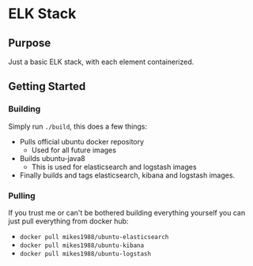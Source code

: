 ELK Stack
=========

Purpose
-------
Just a basic ELK stack, with each element containerized.

Getting Started
---------------

### Building

Simply run `./build`, this does a few things:

* Pulls official ubuntu docker repository
  - Used for all future images
* Builds ubuntu-java8
  - This is used for elasticsearch and logstash images
* Finally builds and tags elasticsearch, kibana and logstash images.

### Pulling

If you trust me or can't be bothered building everything yourself you can just pull everything from docker hub:

* `docker pull mikes1988/ubuntu-elasticsearch`
* `docker pull mikes1988/ubuntu-kibana`
* `docker pull mikes1988/ubuntu-logstash`